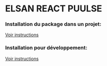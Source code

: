 # ELSAN REACT PUULSE

### Installation du package dans un projet:
[Voir instructions](docs/installation-as-dependency.md)


### Installation pour développement:
[Voir instructions](docs/installation-for-dev.md)